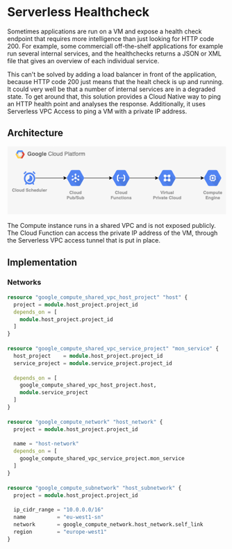 # Serverless Healthcheck

Sometimes applications are run on a VM and expose a health check endpoint that requires more intelligence than just looking for HTTP code 200.  For example, some commerciall off-the-shelf applications for example run several internal services, and the healthchecks returns a JSON or XML file that gives an overview of each individual service. 

This can't be solved by adding a load balancer in front of the application, because HTTP code 200 just means that the healt check is up and running.  It could very well be that a number of internal services are in a degraded state.  To get around that, this solution provides a Cloud Native way to ping an HTTP health point and analyses the response.  Additionally, it uses Serverless VPC Access to ping a VM with a private IP address.

## Architecture
![Cloud Function Healtcheck](./architecture/architecture.png)

The Compute instance runs in a shared VPC and is not exposed publicly.  The Cloud Function can access the private IP address of the VM, through the Serverless VPC access tunnel that is put in place.

## Implementation
### Networks

```terraform
resource "google_compute_shared_vpc_host_project" "host" {
  project = module.host_project.project_id
  depends_on = [
    module.host_project.project_id
  ]
}

resource "google_compute_shared_vpc_service_project" "mon_service" {
  host_project    = module.host_project.project_id
  service_project = module.service_project.project_id

  depends_on = [
    google_compute_shared_vpc_host_project.host,
    module.service_project
  ]
}

resource "google_compute_network" "host_network" {
  project = module.host_project.project_id

  name = "host-network"
  depends_on = [
    google_compute_shared_vpc_service_project.mon_service
  ]
}

resource "google_compute_subnetwork" "host_subnetwork" {
  project = module.host_project.project_id

  ip_cidr_range = "10.0.0.0/16"
  name          = "eu-west1-sn"
  network       = google_compute_network.host_network.self_link
  region        = "europe-west1"
}
```

